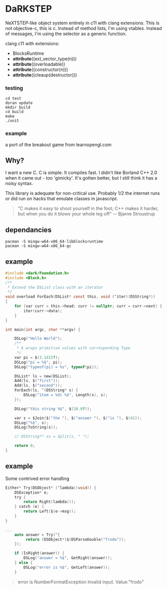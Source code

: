 # DaRKSTEP

NeXTSTEP-like object system entirely in c11 with clang extensions. This is not objective-c, this is c. Instead of method lists, I'm using vtables. Instead of messages, I'm using the selector as a generic function.

clang c11 with extensions:
* BlocksRuntime
* __attribute__((ext_vector_type(n)))
* __attribute__((overloadable))
* __attribute__((constructor(n)))
* __attribute__((cleaup(destructor)))


### testing

    cd test
    doran update
    mkdir build
    cd build
    make
    ./unit

### example
a port of the breakout game from learnopengl.com

## Why?
I want a new C. C is simple. It compiles fast. I didn't like Borland C++ 2.0 when it came out - too 'gimicky'. It's gotten better, but I still think it has a noisy syntax. 

This library is adequate for non-critical use. Probably 1/2 the internet runs or did run on hacks that emulate classes in javascript.

> "C makes it easy to shoot yourself in the foot; C++ makes it harder, but when you do it blows your whole leg off" -- Bjarne Stroustrup

## dependancies
    pacman -S mingw-w64-x86_64-libblocksruntime
    pacman -S mingw-w64-x86_64-gc

## example
```c
#include <dark/Foundation.h>
#include <Block.h>
/**
 * Extend the DSList class with an iterator
 */
void overload ForEach(DSList* const this, void (^iter)(DSString*))
{
    for (var curr = this->head; curr != nullptr; curr = curr->next) {
        iter(curr->data);
    }
}

int main(int argc, char **argv) {

    DSLog("Hello World");
    /**
     * $ wraps primitive values with corresponding Type
     */
    var pi = $(3.1415f);
    DSLog("pi = %$", pi);
    DSLog("typeof(pi) = %s", typeof(pi));

    DSList* ls = new(DSList);
    Add(ls, $("first"));
    Add(ls, $("second"));
    ForEach(ls, ^(DSString* s) {
        DSLog("item = %d) %$", Length(s), s);
    });

    DSLog("this string %$", $(20.0f));

    var s = $Join($("the "), $("answer "), $("is "), $(42));
    DSLog("%$", s);
    DSLog(ToString(s));

    // DSString** ss = Split(s, " ");

    return 0;
}


```

## example
Some contrived error handling

```c
Either* Try(DSObject* (^lambda)(void)) {
    DSException* e;
    try {
        return Right(lambda());
    } catch (e) {
        return Left($(e->msg));
    }
}

...
    auto answer = Try(^{
         return (DSObject*)$(DSParseDouble("frodo")); 
    });

    if (IsRight(answer)) {
        DSLog("answer = %$", GetRight(answer));
    } else {
        DSLog("error is %$", GetLeft(answer));
    }

```

> error is NumberFormatException Invalid input. Value:"frodo"